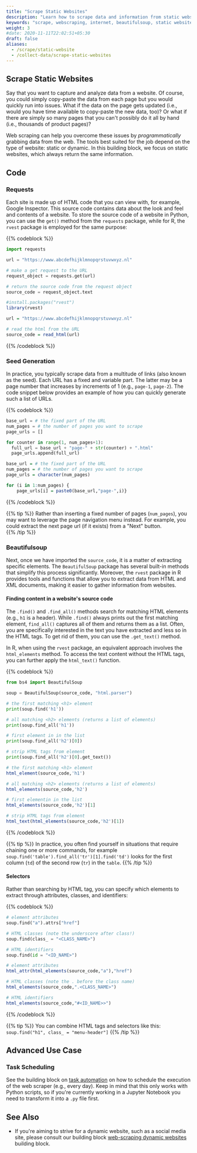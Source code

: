 ```yaml
---
title: "Scrape Static Websites"
description: "Learn how to scrape data and information from static websites."
keywords: "scrape, webscraping, internet, beautifulsoup, static website, requests, data extraction, HTML parsing"
weight: 3
#date: 2020-11-11T22:02:51+05:30
draft: false
aliases:
  - /scrape/static-website
  - /collect-data/scrape-static-websites
---
```


## Scrape Static Websites

Say that you want to capture and analyze data from a website. Of course, you could simply copy-paste the data from each page but you would quickly run into issues. What if the data on the page gets updated (i.e., would you have time available to copy-paste the new data, too)? Or what if there are simply so many pages that you can't possibly do it all by hand (i.e., thousands of product pages)?

Web scraping can help you overcome these issues by _programmatically_ grabbing data from the web. The tools best suited for the job depend on the type of website: static or dynamic. In this building block, we focus on static websites, which always return the same information.

## Code

### Requests

Each site is made up of HTML code that you can view with, for example, Google Inspector. This source code contains data about the look and feel and contents of a website. To store the source code of a website in Python, you can use the `get()` method from the `requests` package, while for R, the `rvest` package is employed for the same purpose:

{{% codeblock %}}

```python
import requests

url = "https://www.abcdefhijklmnopqrstuvwxyz.nl"

# make a get request to the URL
request_object = requests.get(url)

# return the source code from the request object
source_code = request_object.text
```

```R
#install.packages("rvest")
library(rvest)

url = "https://www.abcdefhijklmnopqrstuvwxyz.nl"

# read the html from the URL
source_code = read_html(url)
```

{{% /codeblock %}}

### Seed Generation

In practice, you typically scrape data from a multitude of links (also known as the seed). Each URL has a fixed and variable part. The latter may be a page number that increases by increments of 1 (e.g., `page-1`, `page-2`). The code snippet below provides an example of how you can quickly generate such a list of URLs.

{{% codeblock %}}

```Python
base_url = # the fixed part of the URL
num_pages = # the number of pages you want to scrape
page_urls = []

for counter in range(1, num_pages+1):
  full_url = base_url + "page-" + str(counter) + ".html"
  page_urls.append(full_url)
```

```R
base_url = # the fixed part of the URL
num_pages = # the number of pages you want to scrape
page_urls = character(num_pages)

for (i in 1:num_pages) {
	page_urls[i] = paste0(base_url,"page-",i)}
```

{{% /codeblock %}}

{{% tip %}}
Rather than inserting a fixed number of pages (`num_pages`), you may want to leverage the page navigation menu instead. For example, you could extract the next page url (if it exists) from a "Next" button.  
{{% /tip %}}

### Beautifulsoup

Next, once we have imported the `source_code`, it is a matter of extracting specific elements. The `BeautifulSoup` package has several built-in methods that simplify this process significantly.
Moreover, the `rvest` package in R provides tools and functions that allow you to extract data from HTML and XML documents, making it easier to gather information from websites.

#### Finding content in a website's source code

The `.find()` and `.find_all()` methods search for matching HTML elements (e.g., `h1` is a header). While `.find()` always prints out the first matching element, `find_all()` captures all of them and returns them as a list. Often, you are specifically interested in the text you have extracted and less so in the HTML tags. To get rid of them, you can use the `.get_text()` method.

In R, when using the `rvest` package, an equivalent approach involves the `html_elements` method. To access the text content without the HTML tags, you can further apply the `html_text()` function.

{{% codeblock %}}

```Python
from bs4 import BeautifulSoup

soup = BeautifulSoup(source_code, "html.parser")

# the first matching <h1> element
print(soup.find('h1'))

# all matching <h2> elements (returns a list of elements)
print(soup.find_all('h1'))

# first element in in the list
print(soup.find_all('h2')[0])

# strip HTML tags from element
print(soup.find_all('h2')[0].get_text())
```

```R
# the first matching <h1> element
html_element(source_code,'h1')

# all matching <h2> elements (returns a list of elements)
html_elements(source_code,'h2')

# first elementin in the list
html_elements(source_code,'h2')[1]

# strip HTML tags from element
html_text(html_elements(source_code,'h2')[1])
```

{{% /codeblock %}}

{{% tip %}}
In practice, you often find yourself in situations that require chaining one or more commands, for example `soup.find('table').find_all('tr')[1].find('td')` looks for the first column (`td`) of the second row (`tr`) in the `table`.
{{% /tip %}}

#### Selectors

Rather than searching by HTML tag, you can specify which elements to extract through attributes, classes, and identifiers:

{{% codeblock %}}

```Python
# element attributes
soup.find("a").attrs["href"]

# HTML classes (note the underscore after class!)
soup.find(class_ = "<CLASS_NAME>")

# HTML identifiers
soup.find(id = "<ID_NAME>")
```

```R
# element attributes
html_attr(html_elements(source_code,"a"),"href")

# HTML classes (note the . before the class name)
html_elements(source_code,".<CLASS_NAME>")

# HTML identifiers
html_elements(source_code,"#<ID_NAME>>")
```

{{% /codeblock %}}

{{% tip %}}
You can combine HTML tags and selectors like this:  
`soup.find("h1", class_ = "menu-header"]`
{{% /tip %}}

## Advanced Use Case

### Task Scheduling

See the building block on [task automation](../../../Automation/automation-tools/task-automation/task-scheduling.md) on how to schedule the execution of the web scraper (e.g., every day). Keep in mind that this only works with Python scripts, so if you're currently working in a Jupyter Notebook you need to transform it into a `.py` file first.

## See Also

- If you're aiming to strive for a dynamic website, such as a social media site, please consult our building block [web-scraping dynamic websites](/topics/collect-data/webscraping-apis/scrape-dynamic-websites/) building block.
